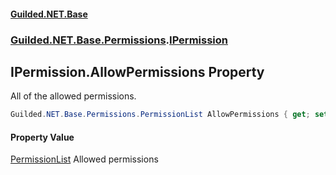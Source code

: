 
#### [Guilded.NET.Base](Guilded_NET_Base 'Guilded_NET_Base')
### [Guilded.NET.Base.Permissions](Guilded_NET_Base#Guilded_NET_Base_Permissions 'Guilded.NET.Base.Permissions').[IPermission](IPermission 'Guilded.NET.Base.Permissions.IPermission')
## IPermission.AllowPermissions Property
All of the allowed permissions.  
```csharp
Guilded.NET.Base.Permissions.PermissionList AllowPermissions { get; set; }
```

#### Property Value
[PermissionList](PermissionList 'Guilded.NET.Base.Permissions.PermissionList')
Allowed permissions
